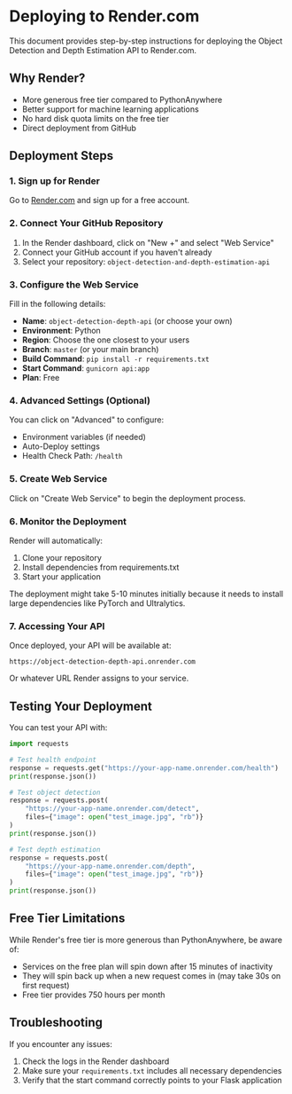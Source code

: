 # Deploying to Render.com

This document provides step-by-step instructions for deploying the Object Detection and Depth Estimation API to Render.com.

## Why Render?

- More generous free tier compared to PythonAnywhere
- Better support for machine learning applications
- No hard disk quota limits on the free tier
- Direct deployment from GitHub

## Deployment Steps

### 1. Sign up for Render

Go to [Render.com](https://render.com/) and sign up for a free account.

### 2. Connect Your GitHub Repository

1. In the Render dashboard, click on "New +" and select "Web Service"
2. Connect your GitHub account if you haven't already
3. Select your repository: `object-detection-and-depth-estimation-api`

### 3. Configure the Web Service

Fill in the following details:
- **Name**: `object-detection-depth-api` (or choose your own)
- **Environment**: Python
- **Region**: Choose the one closest to your users
- **Branch**: `master` (or your main branch)
- **Build Command**: `pip install -r requirements.txt`
- **Start Command**: `gunicorn api:app`
- **Plan**: Free

### 4. Advanced Settings (Optional)

You can click on "Advanced" to configure:
- Environment variables (if needed)
- Auto-Deploy settings
- Health Check Path: `/health`

### 5. Create Web Service

Click on "Create Web Service" to begin the deployment process.

### 6. Monitor the Deployment

Render will automatically:
1. Clone your repository
2. Install dependencies from requirements.txt
3. Start your application

The deployment might take 5-10 minutes initially because it needs to install large dependencies like PyTorch and Ultralytics.

### 7. Accessing Your API

Once deployed, your API will be available at:
```
https://object-detection-depth-api.onrender.com
```

Or whatever URL Render assigns to your service.

## Testing Your Deployment

You can test your API with:

```python
import requests

# Test health endpoint
response = requests.get("https://your-app-name.onrender.com/health")
print(response.json())

# Test object detection
response = requests.post(
    "https://your-app-name.onrender.com/detect",
    files={"image": open("test_image.jpg", "rb")}
)
print(response.json())

# Test depth estimation
response = requests.post(
    "https://your-app-name.onrender.com/depth",
    files={"image": open("test_image.jpg", "rb")}
)
print(response.json())
```

## Free Tier Limitations

While Render's free tier is more generous than PythonAnywhere, be aware of:
- Services on the free plan will spin down after 15 minutes of inactivity
- They will spin back up when a new request comes in (may take 30s on first request)
- Free tier provides 750 hours per month

## Troubleshooting

If you encounter any issues:
1. Check the logs in the Render dashboard
2. Make sure your `requirements.txt` includes all necessary dependencies
3. Verify that the start command correctly points to your Flask application 